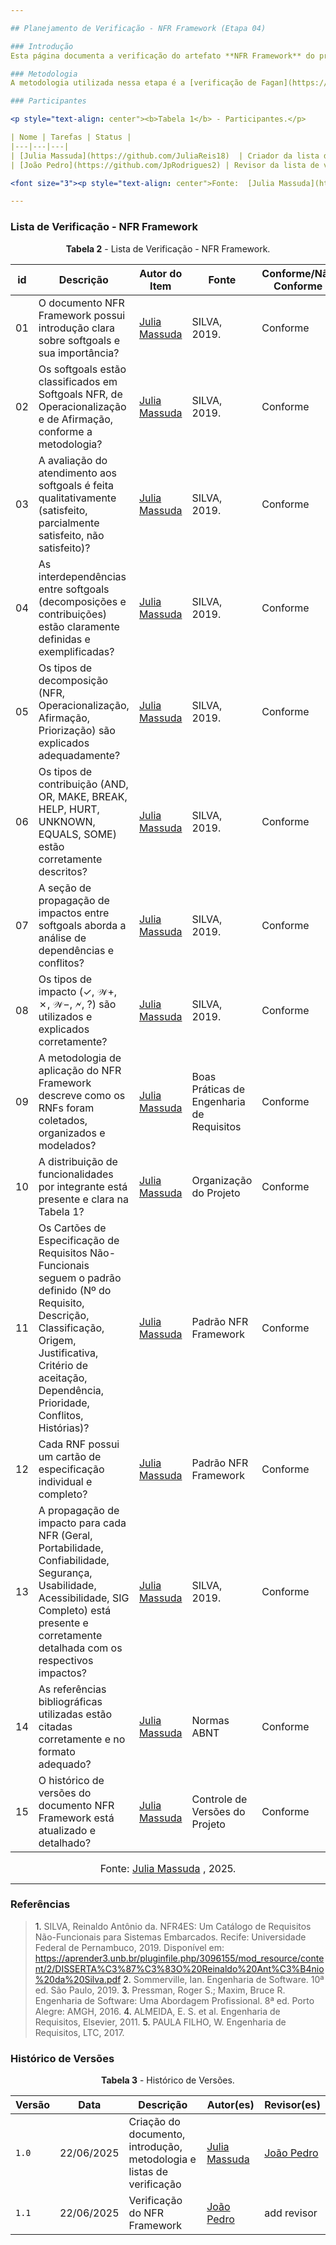 ```yaml
---

## Planejamento de Verificação - NFR Framework (Etapa 04)

### Introdução
Esta página documenta a verificação do artefato **NFR Framework** do projeto de Requisitos de Software, referente à disciplina de Engenharia de Requisitos. O objetivo principal desta verificação é garantir a qualidade e a conformidade da modelagem de Requisitos Não-Funcionais com as diretrizes metodológicas e os critérios definidos previamente no projeto.

### Metodologia
A metodologia utilizada nessa etapa é a [verificação de Fagan](https://requisitos-de-software.github.io/2025.1-ReceitaFederal/verificacao/entrega3/planejamento3/#metodologia), que de maneira geral, busca apontar erros encontrados durante a fase de desenvolvimento do projeto. A divisão do método de verificação de Fagan se dá em: **planejamento**, **visão geral**, **preparação**, **inspeção**, **correção** e **acompanhamento**.

### Participantes

<p style="text-align: center"><b>Tabela 1</b> - Participantes.</p>

| Nome | Tarefas | Status |
|---|---|---|
| [Julia Massuda](https://github.com/JuliaReis18)  | Criador da lista de verificação 04 (NFR Framework) | Feito |
| [João Pedro](https://github.com/JpRodrigues2) | Revisor da lista de verificação 04 (NFR Framework) | Feito |

<font size="3"><p style="text-align: center">Fonte:  [Julia Massuda](https://github.com/JuliaReis18) , 2025.</p></font>

---
```


### Lista de Verificação - NFR Framework

<p style="text-align: center"><b>Tabela 2</b> - Lista de Verificação - NFR Framework.</p>

| id | Descrição | Autor do Item | Fonte | Conforme/Não Conforme |
|---|---|---|---|---|
| 01 | O documento NFR Framework possui introdução clara sobre softgoals e sua importância? | [Julia Massuda](https://github.com/JuliaReis18)  | SILVA, 2019. | Conforme |
| 02 | Os softgoals estão classificados em Softgoals NFR, de Operacionalização e de Afirmação, conforme a metodologia? |  [Julia Massuda](https://github.com/JuliaReis18)  | SILVA, 2019. |Conforme |
| 03 | A avaliação do atendimento aos softgoals é feita qualitativamente (satisfeito, parcialmente satisfeito, não satisfeito)? |  [Julia Massuda](https://github.com/JuliaReis18)  | SILVA, 2019. |Conforme |
| 04 | As interdependências entre softgoals (decomposições e contribuições) estão claramente definidas e exemplificadas? |  [Julia Massuda](https://github.com/JuliaReis18)  | SILVA, 2019. |Conforme |
| 05 | Os tipos de decomposição (NFR, Operacionalização, Afirmação, Priorização) são explicados adequadamente? |  [Julia Massuda](https://github.com/JuliaReis18)  | SILVA, 2019. |Conforme |
| 06 | Os tipos de contribuição (AND, OR, MAKE, BREAK, HELP, HURT, UNKNOWN, EQUALS, SOME) estão corretamente descritos? |  [Julia Massuda](https://github.com/JuliaReis18)  | SILVA, 2019. |Conforme |
| 07 | A seção de propagação de impactos entre softgoals aborda a análise de dependências e conflitos? |  [Julia Massuda](https://github.com/JuliaReis18) | SILVA, 2019. | Conforme|
| 08 | Os tipos de impacto (✓, 𝒲+, ✗, 𝒲−, 🗲, ?) são utilizados e explicados corretamente? |  [Julia Massuda](https://github.com/JuliaReis18)  | SILVA, 2019. |Conforme |
| 09 | A metodologia de aplicação do NFR Framework descreve como os RNFs foram coletados, organizados e modelados? |  [Julia Massuda](https://github.com/JuliaReis18)  | Boas Práticas de Engenharia de Requisitos |Conforme |
| 10 | A distribuição de funcionalidades por integrante está presente e clara na Tabela 1? |  [Julia Massuda](https://github.com/JuliaReis18)  | Organização do Projeto | Conforme|
| 11 | Os Cartões de Especificação de Requisitos Não-Funcionais seguem o padrão definido (Nº do Requisito, Descrição, Classificação, Origem, Justificativa, Critério de aceitação, Dependência, Prioridade, Conflitos, Histórias)? |  [Julia Massuda](https://github.com/JuliaReis18)  | Padrão NFR Framework |Conforme |
| 12 | Cada RNF possui um cartão de especificação individual e completo? |  [Julia Massuda](https://github.com/JuliaReis18) | Padrão NFR Framework | Conforme|
| 13 | A propagação de impacto para cada NFR (Geral, Portabilidade, Confiabilidade, Segurança, Usabilidade, Acessibilidade, SIG Completo) está presente e corretamente detalhada com os respectivos impactos? |  [Julia Massuda](https://github.com/JuliaReis18)  | SILVA, 2019. | Conforme|
| 14 | As referências bibliográficas utilizadas estão citadas corretamente e no formato adequado? |  [Julia Massuda](https://github.com/JuliaReis18)  | Normas ABNT | Conforme|
| 15 | O histórico de versões do documento NFR Framework está atualizado e detalhado? |  [Julia Massuda](https://github.com/JuliaReis18)  | Controle de Versões do Projeto | Conforme|

<font size="3"><p style="text-align: center">Fonte:  [Julia Massuda](https://github.com/JuliaReis18) , 2025.</p></font>

---

### Referências
> <a>1.</a> SILVA, Reinaldo Antônio da. NFR4ES: Um Catálogo de Requisitos Não-Funcionais para Sistemas Embarcados. Recife: Universidade Federal de Pernambuco, 2019. Disponível em: https://aprender3.unb.br/pluginfile.php/3096155/mod_resource/content/2/DISSERTA%C3%87%C3%83O%20Reinaldo%20Ant%C3%B4nio%20da%20Silva.pdf
> <a>2.</a> Sommerville, Ian. Engenharia de Software. 10ª ed. São Paulo, 2019.
> <a>3.</a> Pressman, Roger S.; Maxim, Bruce R. Engenharia de Software: Uma Abordagem Profissional. 8ª ed. Porto Alegre: AMGH, 2016.
> <a>4.</a> ALMEIDA, E. S. et al. Engenharia de Requisitos, Elsevier, 2011.
> <a>5.</a> PAULA FILHO, W. Engenharia de Requisitos, LTC, 2017.

### Histórico de Versões

<p style="text-align: center"><b>Tabela 3</b> - Histórico de Versões.</p>

| Versão | Data | Descrição | Autor(es) | Revisor(es) |
|---|---|---|---|---|
| `1.0` | 22/06/2025 | Criação do documento, introdução, metodologia e listas de verificação |  [Julia Massuda](https://github.com/JuliaReis18)  | [João Pedro](https://github.com/JpRodrigues2)  |
| `1.1` | 22/06/2025 | Verificação do NFR Framework |  [João Pedro](https://github.com/JpRodrigues2)  | add revisor |
